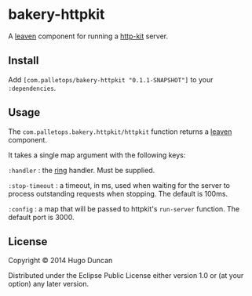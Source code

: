 # bakery-httpkit

A [leaven][leaven] component for running a [http-kit][http-kit] server.

## Install

Add `[com.palletops/bakery-httpkit "0.1.1-SNAPSHOT"]` to your
`:dependencies`.

## Usage

The `com.palletops.bakery.httpkit/httpkit` function returns a
[leaven][leaven] component.

It takes a single map argument with the following keys:


`:handler`
: the [ring][ring] handler.  Must be supplied.

`:stop-timeout`
: a timeout, in ms, used when waiting for the server to process outstanding requests
  when stopping.  The default is 100ms.

`:config`
: a map that will be passed to httpkit's `run-server` function.  The
  default port is 3000.


## License

Copyright © 2014 Hugo Duncan

Distributed under the Eclipse Public License either version 1.0 or (at
your option) any later version.

[http-kit]:http://http-kit.org/ "http-kit web server"
[leaven]:https://github.com/palletops/leaven "Leaven component library"
[ring]:https://github.com/ring-clojure/ring "Ring"
